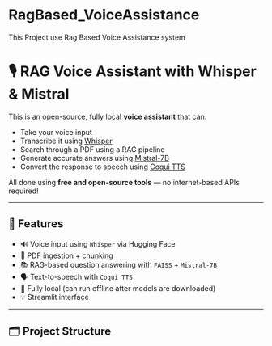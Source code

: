 # RagBased_VoiceAssistance
This Project use Rag Based Voice Assistance system
# 🎙️ RAG Voice Assistant with Whisper & Mistral

This is an open-source, fully local **voice assistant** that can:

- Take your voice input
- Transcribe it using [Whisper](https://huggingface.co/openai/whisper-base)
- Search through a PDF using a RAG pipeline
- Generate accurate answers using [Mistral-7B](https://huggingface.co/mistralai/Mistral-7B-Instruct-v0.1)
- Convert the response to speech using [Coqui TTS](https://github.com/coqui-ai/TTS)

All done using **free and open-source tools** — no internet-based APIs required!

---

## 🚀 Features

- 🔊 Voice input using `Whisper` via Hugging Face
- 📄 PDF ingestion + chunking
- 📚 RAG-based question answering with `FAISS` + `Mistral-7B`
- 🗣️ Text-to-speech with `Coqui TTS`
- 🧠 Fully local (can run offline after models are downloaded)
- 💡 Streamlit interface

---

## 🗂️ Project Structure

